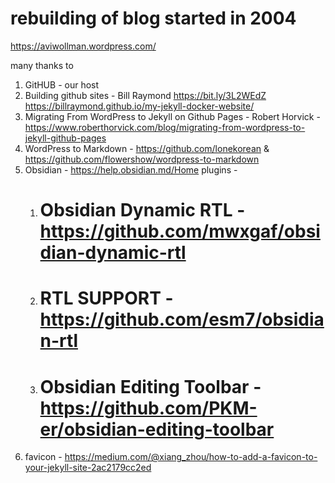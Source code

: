 # rebuilding of blog started in 2004
https://aviwollman.wordpress.com/

many thanks to
1.  GitHUB - our host
2. Building github sites - Bill Raymond
https://bit.ly/3L2WEdZ
https://billraymond.github.io/my-jekyll-docker-website/
3. Migrating From WordPress to Jekyll on Github Pages - Robert Horvick - https://www.roberthorvick.com/blog/migrating-from-wordpress-to-jekyll-github-pages
4. WordPress to Markdown - https://github.com/lonekorean & https://github.com/flowershow/wordpress-to-markdown
5. Obsidian - https://help.obsidian.md/Home
	plugins -
	1. # Obsidian Dynamic RTL - https://github.com/mwxgaf/obsidian-dynamic-rtl
	2. # RTL SUPPORT - https://github.com/esm7/obsidian-rtl
	3.  # Obsidian Editing Toolbar - https://github.com/PKM-er/obsidian-editing-toolbar
6. favicon - https://medium.com/@xiang_zhou/how-to-add-a-favicon-to-your-jekyll-site-2ac2179cc2ed
